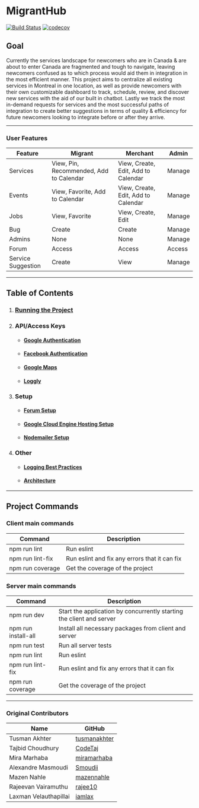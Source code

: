 # MigrantHub 

[![Build Status](https://travis-ci.com/tusmanakhter/MigrantHub.svg?token=sqXGdzNfzU7pHTYXmixg&branch=master)](https://travis-ci.com/tusmanakhter/MigrantHub)
[![codecov](https://codecov.io/gh/tusmanakhter/MigrantHub/branch/master/graph/badge.svg?token=kATMr7KfoK)](https://codecov.io/gh/tusmanakhter/MigrantHub)

## Goal 

Currently the services landscape for newcomers who are in Canada & are about to enter Canada are fragmented and tough to navigate, leaving newcomers confused as to which process would aid them in integration in the most efficient manner. This project aims to centralize all existing services in Montreal in one location, as well as provide newcomers with their own customizable dashboard to track, schedule, review, and discover new services with the aid of our built in chatbot. Lastly we track the most in-demand requests for services and the most successful paths of integration to create better suggestions in terms of quality & efficiency for future newcomers looking to integrate before or after they arrive.

---

### User Features

|Feature | Migrant |Merchant|Admin |
|---|---|---|---|
| Services | View, Pin, Recommended, Add to Calendar |  View, Create, Edit, Add to Calendar| Manage |
| Events | View, Favorite, Add to Calendar | View, Create, Edit, Add to Calendar | Manage |
| Jobs | View, Favorite | View, Create, Edit | Manage |
| Bug | Create | Create | Manage | 
| Admins | None | None | Manage |
| Forum | Access | Access | Access |
| Service Suggestion | Create | View | Manage |
---

## Table of Contents
1. ### [Running the Project](https://github.com/tusmanakhter/MigrantHub/wiki/Setup)
2. ### API/Access Keys
    * #### [Google Authentication](https://github.com/tusmanakhter/MigrantHub/wiki/Google-Login-API-Key)
    * #### [Facebook Authentication](https://github.com/tusmanakhter/MigrantHub/wiki/Facebook-Login-API-Key)
    * #### [Google Maps](https://github.com/tusmanakhter/MigrantHub/wiki/Google-Maps-Key-Setup)
    * #### [Loggly](https://github.com/tusmanakhter/MigrantHub/wiki/Loggly-Key-Setup)
3. ### Setup
    * #### [Forum Setup](https://github.com/tusmanakhter/MigrantHub/wiki/Forum-Setup)
    * #### [Google Cloud Engine Hosting Setup](https://github.com/tusmanakhter/MigrantHub/wiki/Google-Compute-Engine-Hosting-Setup)
    * #### [Nodemailer Setup](https://github.com/tusmanakhter/MigrantHub/wiki/Nodemailer-Setup)
4. ### Other
    * #### [Logging Best Practices](https://github.com/tusmanakhter/MigrantHub/wiki/Logging-Best-Practices-and-Implementation)
    * #### [Architecture](https://github.com/tusmanakhter/MigrantHub/wiki/Architecture)

---


## Project Commands
### Client main commands
|Command| Description |
|---|---|
| npm run lint  | Run eslint |
| npm run lint-fix  | Run eslint and fix any errors that it can fix |
| npm run coverage  |  Get the coverage of the project |

### Server main commands
|Command| Description |
|---|---|
| npm run dev | Start the application by concurrently starting the client and server |
| npm run install-all |  Install all necessary packages from client and server |
| npm run test | Run all server tests |
| npm run lint | Run eslint |
| npm run lint-fix | Run eslint and fix any errors that it can fix |
| npm run coverage | Get the coverage of the project  |

---

### Original Contributors
|Name| GitHub|
|---|---|
| Tusman Akhter | [tusmanakhter](https://github.com/tusmanakhter)|
| Tajbid Choudhury | [CodeTaj ](https://github.com/CodeTaj)|
| Mira Marhaba | [miramarhaba](https://github.com/miramarhaba) |
| Alexandre Masmoudi | [Smoudii](https://github.com/Smoudii)|
| Mazen Nahle | [mazennahle](https://github.com/mazennahle) |
| Rajeevan Vairamuthu | [rajee10](https://github.com/rajee10)|
| Laxman Velauthapillai |  [iamlax](https://github.com/iamlax)|
